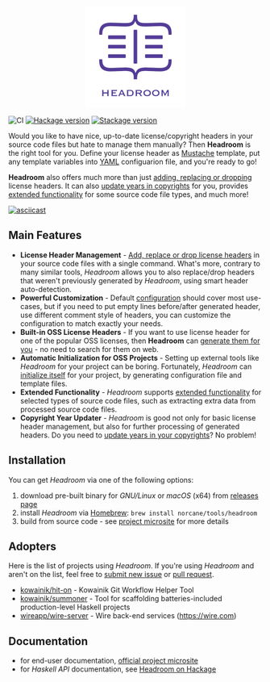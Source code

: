 <p align="center"><img src ="https://github.com/vaclavsvejcar/headroom/blob/master/doc/assets/logo.png?raw=true" width="200" /></p>

![CI](https://github.com/vaclavsvejcar/headroom/workflows/CI/badge.svg)
[![Hackage version](http://img.shields.io/hackage/v/headroom.svg)](https://hackage.haskell.org/package/headroom)
[![Stackage version](https://www.stackage.org/package/headroom/badge/lts?label=Stackage)](https://www.stackage.org/package/headroom)

Would you like to have nice, up-to-date license/copyright headers in your source code files but hate to manage them manually? Then __Headroom__ is the right tool for you. Define your license header as [Mustache][web:mustache] template, put any template variables into [YAML][wiki:yaml] configuarion file, and you're ready to go!

__Headroom__ also offers much more than just [adding, replacing or dropping][doc:running-headroom] license headers. It can also [update years in copyrights][doc:post-processing] for you, provides [extended functionality][doc:extended-functionality] for some source code file types, and much more!

[![asciicast](https://asciinema.org/a/4Pfxdss0V4msFjjt2z6mgCZCp.svg)](https://asciinema.org/a/4Pfxdss0V4msFjjt2z6mgCZCp)

## Main Features
- __License Header Management__ - [Add, replace or drop license headers][doc:running-headroom] in your source code files with a single command. What's more, contrary to many similar tools, _Headroom_ allows you to also replace/drop headers that weren't previously generated by _Headroom_, using smart header auto-detection.
- __Powerful Customization__ - Default [configuration][doc:configuration] should cover most use-cases, but if you need to put empty lines before/after generated header, use different comment style of headers, you can customize the configuration to match exactly your needs.
- __Built-in OSS License Headers__ - If you want to use license header for one of the popular OSS licenses, then __Headroom__ can [generate them for you][doc:running-headroom#gen-command] - no need to search for them on web.
- __Automatic Initialization for OSS Projects__ - Setting up external tools like _Headroom_ for your project can be boring. Fortunately, _Headroom_ can [initialize itself][doc:running-headroom#init-command] for your project, by generating configuration file and template files.
- __Extended Functionality__ - _Headroom_ supports [extended functionality][doc:extended-functionality] for selected types of source code files, such as extracting extra data from processed source code files.
- __Copyright Year Updater__ - _Headroom_ is good not only for basic license header management, but also for further processing of generated headers. Do you need to [update years in your copyrights][doc:post-processing]? No problem!

## Installation
You can get _Headroom_ via one of the following options:
1. download pre-built binary for _GNU/Linux_ or _macOS_ (x64) from [releases page][meta:releases]
1. install _Headroom_ via [Homebrew][web:homebrew]: `brew install norcane/tools/headroom`
1. build from source code - see [project microsite][web:headroom] for more details

## Adopters
Here is the list of projects using _Headroom_. If you're using _Headroom_ and aren't on the list, feel free to [submit new issue][meta:new-issue] or [pull request][meta:pulls].

- [kowainik/hit-on](https://github.com/kowainik/hit-on) - Kowainik Git Workflow Helper Tool
- [kowainik/summoner](https://github.com/kowainik/summoner) - Tool for scaffolding batteries-included production-level Haskell projects
- [wireapp/wire-server](https://github.com/wireapp/wire-server) - Wire back-end services (https://wire.com)

## Documentation
* for end-user documentation, [official project microsite][web:headroom]
* for _Haskell API_ documentation, see [Headroom on Hackage][hackage:headroom]

[i25]: https://github.com/vaclavsvejcar/headroom/issues/25
[hackage:headroom]: https://hackage.haskell.org/package/headroom
[meta:new-issue]: https://github.com/vaclavsvejcar/headroom/issues/new
[meta:pulls]: https://github.com/vaclavsvejcar/headroom/pulls
[meta:releases]: https://github.com/vaclavsvejcar/headroom/releases
[web:headroom]: https://doc.norcane.com/headroom/latest/
[web:homebrew]: https://brew.sh
[doc:configuration]: https://doc.norcane.com/headroom/latest/documentation/configuration/
[doc:extended-functionality]: https://doc.norcane.com/headroom/latest/documentation/extended-functionality/
[doc:post-processing]: https://doc.norcane.com/headroom/latest/documentation/post-processing/
[doc:running-headroom]: https://doc.norcane.com/headroom/latest/documentation/running-headroom/
[doc:running-headroom#gen-command]: https://doc.norcane.com/headroom/latest/documentation/running-headroom/#gen-command
[doc:running-headroom#init-command]: https://doc.norcane.com/headroom/latest/documentation/running-headroom/#init-command
[web:mustache]: https://mustache.github.io
[wiki:yaml]: https://en.wikipedia.org/wiki/YAML
